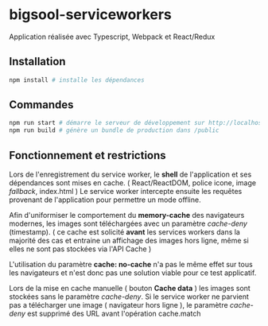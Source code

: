 # bigsool-serviceworkers
Application réalisée avec Typescript, Webpack et React/Redux

## Installation

```bash
npm install # installe les dépendances
```

## Commandes

```bash
npm run start # démarre le serveur de développement sur http://localhost:8087/
npm run build # génère un bundle de production dans /public
```

## Fonctionnement et restrictions

Lors de l'enregistrement du service worker, le **shell** de l'application et ses dépendances sont mises en cache. ( React/ReactDOM, police icone, image *fallback*, index.html )
Le service worker intercepte ensuite les requêtes provenant de l'application pour permettre un mode offline.

Afin d'uniformiser le comportement du **memory-cache** des navigateurs modernes, les images sont téléchargées avec un paramètre *cache-deny* (timestamp). ( ce cache est solicité **avant** les services workers dans la majorité des cas et entraine un affichage des images hors ligne, même si elles ne sont pas stockées via l'API Cache )

L'utilisation du paramètre **cache: no-cache** n'a pas le même effet sur tous les navigateurs et n'est donc pas une solution viable pour ce test applicatif.

Lors de la mise en cache manuelle ( bouton **Cache data** ) les images sont stockées sans le paramètre *cache-deny*.
Si le service worker ne parvient pas a télécharger une image ( navigateur hors ligne ), le paramètre *cache-deny* est supprimé des URL avant l'opération cache.match
